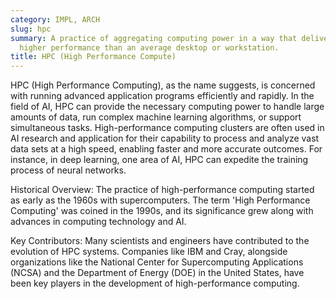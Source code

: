 ```yaml
---
category: IMPL, ARCH
slug: hpc
summary: A practice of aggregating computing power in a way that delivers significantly
  higher performance than an average desktop or workstation.
title: HPC (High Performance Compute)
---
```


HPC (High Performance Computing), as the name suggests, is concerned with running advanced application programs efficiently and rapidly. In the field of AI, HPC can provide the necessary computing power to handle large amounts of data, run complex machine learning algorithms, or support simultaneous tasks. High-performance computing clusters are often used in AI research and application for their capability to process and analyze vast data sets at a high speed, enabling faster and more accurate outcomes. For instance, in deep learning, one area of AI, HPC can expedite the training process of neural networks.

Historical Overview: The practice of high-performance computing started as early as the 1960s with supercomputers. The term 'High Performance Computing' was coined in the 1990s, and its significance grew along with advances in computing technology and AI.

Key Contributors: Many scientists and engineers have contributed to the evolution of HPC systems. Companies like IBM and Cray, alongside organizations like the National Center for Supercomputing Applications (NCSA) and the Department of Energy (DOE) in the United States, have been key players in the development of high-performance computing.